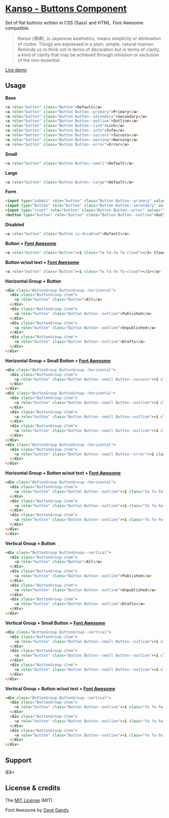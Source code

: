# [Kanso - Buttons Component](http://www.kolszewski.com/kanso)
Set of flat buttons written in CSS (Sass) and HTML. Font Awesome compatible.

> *Kanso (簡素)*, in Japanese aesthetics, means simplicity or elimination of clutter. Things are expressed in a plain, simple, natural manner. Reminds us to think not in terms of decoration but in terms of clarity, a kind of clarity that may be achieved through omission or exclusion of the non-essential.

[Live demo](http://www.kolszewski.com/kanso)

## Usage

**Base**
```html
<a role="button" class="Button">Default</a>
<a role="button" class="Button Button--primary">Primary</a>
<a role="button" class="Button Button--secondary">Secondary</a>
<a role="button" class="Button Button--outline">Outline</a>
<a role="button" class="Button Button--link">Link</a>
<a role="button" class="Button Button--info">Info</a>
<a role="button" class="Button Button--success">Success</a>
<a role="button" class="Button Button--warning">Warning</a>
<a role="button" class="Button Button--error">Error</a>
```

**Small**
```html
<a role="button" class="Button Button--small">Default</a>
```

**Large**
```html
<a role="button" class="Button Button--large">Default</a>
```

**Form**
```html
<input type="submit" role="button" class="Button Button--primary" value="type='submit'">
<input type="Button" role="button" class="Button Button--secondary" value="type='button'">
<input type="reset" role="button" class="Button Button--error" value="type='reset'">
<button type="button" role="button" class="Button Button--outline">button</button>
```

**Disabled**
```html
<a role="button" class="Button is-disabled">Default</a>
```

**Button + [Font Awesome](http://fontawesome.io/)**
```html
<a role="button" class="Button"><i class="fa fa-fw fa-cloud"></i> Cloud</a>
```

**Button w/out text + [Font Awesome](http://fontawesome.io/)**
```html
<a role="button" class="Button"><i class="fa fa-fw fa-cloud"></i></a>
```

**Horizontal Group + Button**
```html
<div class="ButtonGroup ButtonGroup--horizontal">
  <div class="ButtonGroup-item">
    <a role="button" class="Button">All</a>
  </div>
  <div class="ButtonGroup-item">
    <a role="button" class="Button Button--outline">Published</a>
  </div>
  <div class="ButtonGroup-item">
    <a role="button" class="Button Button--outline">Unpublished</a>
  </div>
  <div class="ButtonGroup-item">
    <a role="button" class="Button Button--outline">Drafts</a>
  </div>
</div>
```

**Horizontal Group + Small Button + [Font Awesome](http://fontawesome.io/)**
```html
<div class="ButtonGroup ButtonGroup--horizontal">
  <div class="ButtonGroup-item">
    <a role="button" class="Button Button--small Button--success"><i class="fa fa-fw fa-check"></i> New Email</a>
  </div>
</div>
<div class="ButtonGroup ButtonGroup--horizontal">
  <div class="ButtonGroup-item">
    <a role="button" class="Button Button--small Button--outline"><i class="fa fa-fw fa-mail-forward"></i> Forward</a>
  </div>
  <div class="ButtonGroup-item">
    <a role="button" class="Button Button--small Button--outline"><i class="fa fa-fw fa-archive"></i> Archive</a>
  </div>
  <div class="ButtonGroup-item">
    <a role="button" class="Button Button--small Button--outline"><i class="fa fa-fw fa-folder"></i> Move</a>
  </div>
</div>
<div class="ButtonGroup ButtonGroup--horizontal">
  <div class="ButtonGroup-item">
    <a role="button" class="Button Button--small Button--error"><i class="fa fa-fw fa-trash"></i> Delete</a>
  </div>
</div>
```

**Horizontal Group + Button w/out text + [Font Awesome](http://fontawesome.io/)**
```html
<div class="ButtonGroup ButtonGroup--horizontal">
  <div class="ButtonGroup-item">
    <a role="button" class="Button Button--outline"><i class="fa fa-fw fa-align-left"></i></a>
  </div>
  <div class="ButtonGroup-item">
    <a role="button" class="Button Button--outline"><i class="fa fa-fw fa-align-justify"></i></a>
  </div>
  <div class="ButtonGroup-item">
    <a role="button" class="Button Button--outline"><i class="fa fa-fw fa-align-right"></i></a>
  </div>
</div>
</div>
```

**Vertical Group + Button**
```html
<div class="ButtonGroup ButtonGroup--vertical">
  <div class="ButtonGroup-item">
    <a role="button" class="Button">All</a>
  </div>
  <div class="ButtonGroup-item">
    <a role="button" class="Button Button--outline">Published</a>
  </div>
  <div class="ButtonGroup-item">
    <a role="button" class="Button Button--outline">Unpublished</a>
  </div>
  <div class="ButtonGroup-item">
    <a role="button" class="Button Button--outline">Drafts</a>
  </div>
</div>
```

**Vertical Group + Small Button + [Font Awesome](http://fontawesome.io/)**
```html
<div class="ButtonGroup ButtonGroup--vertical">
  <div class="ButtonGroup-item">
    <a role="button" class="Button Button--small Button--outline"><i class="fa fa-fw fa-euro"></i> EUR</a>
  </div>
  <div class="ButtonGroup-item">
    <a role="button" class="Button Button--small Button--outline"><i class="fa fa-fw fa-gbp"></i> GBP</a>
  </div>
  <div class="ButtonGroup-item">
    <a role="button" class="Button Button--small Button--outline"><i class="fa fa-fw fa-dollar"></i> USD</a>
  </div>
</div>
```

**Vertical Group + Button w/out text + [Font Awesome](http://fontawesome.io/)**
```html
<div class="ButtonGroup ButtonGroup--vertical">
  <div class="ButtonGroup-item">
    <a role="button" class="Button Button--outline"><i class="fa fa-fw fa-bar-chart"></i></a>
  </div>
  <div class="ButtonGroup-item">
    <a role="button" class="Button Button--outline"><i class="fa fa-fw fa-pie-chart"></i></a>
  </div>
  <div class="ButtonGroup-item">
    <a role="button" class="Button Button--outline"><i class="fa fa-fw fa-line-chart"></i></a>
  </div>
</div>
```

## Support
IE8+

## License & credits
The [MIT License](https://github.com/KrisOlszewski/Kanso/blob/master/LICENSE.md) (MIT).

Font Awesome by [Dave Gandy](http://fontawesome.io/).
